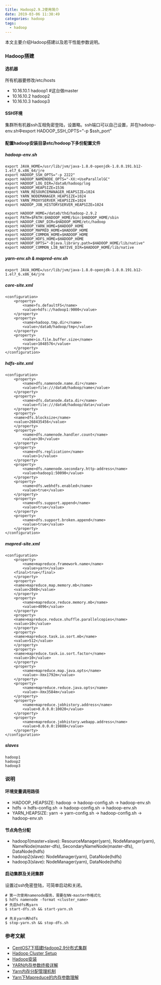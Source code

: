 ```yaml
---
title: Hadoop2.9.2使用简介
date: 2019-03-06 11:38:49
categories: hadoop
tags:
  - hadoop
---
```


本文主要介绍Hadoop搭建以及若干性能参数说明。

### Hadoop搭建

#### 选机器

所有机器要修改/etc/hosts

- 10.16.10.1 hadoop1 #这台做master
- 10.16.10.2 hadoop2
- 10.16.10.3 hadoop3

<!-- more -->

#### SSH环境

集群所有机器ssh互相免密登陆，设置略。ssh端口可以自己设置，并在hadoop-env.sh中export HADOOP_SSH_OPTS="-p $ssh_port"

#### 配置hadoop安装目录etc/hodoop下多份配置文件

##### hadoop-env.sh

```
export JAVA_HOME=/usr/lib/jvm/java-1.8.0-openjdk-1.8.0.191.b12-1.el7_6.x86_64/jre
export HADOOP_SSH_OPTS="-p 2222"
export HADOOP_NAMENODE_OPTS="-XX:+UseParallelGC"
export HADOOP_LOG_DIR=/data0/hadoop/log
export HADOOP_HEAPSIZE=1536
export YARN_RESOURCEMANAGER_HEAPSIZE=1024
export YARN_NODEMANAGER_HEAPSIZE=1024
export YARN_PROXYSERVER_HEAPSIZE=1024
export HADOOP_JOB_HISTORYSERVER_HEAPSIZE=1024

export HADOOP_HOME=/data0/thd/hadoop-2.9.2
export PATH=$PATH:$HADOOP_HOME/bin:$HADOOP_HOME/sbin
export HADOOP_CONF_DIR=$HADOOP_HOME/etc/hadoop
export HADOOP_YARN_HOME=$HADOOP_HOME
export HADOOP_MAPRED_HOME=$HADOOP_HOME
export HADOOP_COMMON_HOME=$HADOOP_HOME
export HADOOP_HDFS_HOME=$HADOOP_HOME
export HADOOP_OPTS="-Djava.library.path=$HADOOP_HOME/lib/native"
export HADOOP_COMMON_LIB_NATIVE_DIR=$HADOOP_HOME/lib/native
```

##### yarn-env.sh & mapred-env.sh

```
export JAVA_HOME=/usr/lib/jvm/java-1.8.0-openjdk-1.8.0.191.b12-1.el7_6.x86_64/jre
```

##### core-site.xml

```
<configuration>
    <property>
        <name>fs.defaultFS</name>
        <value>hdfs://hadoop1:9000</value>
    </property>
    <property>
        <name>hadoop.tmp.dir</name>
        <value>/data0/hadoop/tmp</value>
    </property>
    <property>
        <name>io.file.buffer.size</name>
        <value>1048576</value>
    </property>
</configuration>
```

##### hdfs-site.xml

```
<configuration>
    <property>
        <name>dfs.namenode.name.dir</name>
        <value>file:///data0/hadoop/name</value>
    </property>
    <property>
        <name>dfs.datanode.data.dir</name>
        <value>file:///data0/hadoop/data</value>
    </property>
    <property>
	<name>dfs.blocksize</name>
	<value>268435456</value>
    </property>
    <property>
        <name>dfs.namenode.handler.count</name>
        <value>30</value>
    </property>
    <property>
        <name>dfs.replication</name>
        <value>1</value>
    </property>
    <property>
        <name>dfs.namenode.secondary.http-address</name>
        <value>hadoop1:50090</value>
    </property>
    <property>
    	<name>dfs.webhdfs.enabled</name>
    	<value>true</value>
    </property>
    <property>
        <name>dfs.support.append</name>
        <value>true</value>
    </property>
    <property>
        <name>dfs.support.broken.append</name>
        <value>true</value>
    </property>
</configuration>
```

##### mapred-site.xml

```
<configuration>
    <property>
        <name>mapreduce.framework.name</name>
        <value>yarn</value>
	<final>true</final>
    </property>
    <property>
	<name>mapreduce.map.memory.mb</name>
	<value>2048</value>
    </property>
    <property>
        <name>mapreduce.reduce.memory.mb</name>
        <value>4096</value>
    </property>
    <property>
 	<name>mapreduce.reduce.shuffle.parallelcopies</name>
	<value>10</value>
    </property>
    <property>
	<name>mapreduce.task.io.sort.mb</name>
	<value>512</value>
    </property>
    <property>
	<name>mapreduce.task.io.sort.factor</name>
	<value>10</value>
    </property>
    <property>
        <name>mapreduce.map.java.opts</name>
        <value>-Xmx1792m</value>
    </property>
    <property>
        <name>mapreduce.reduce.java.opts</name>
        <value>-Xmx3584m</value>
    </property>
    <property>
        <name>mapreduce.jobhistory.address</name>
        <value>0.0.0.0:10020</value>
    </property>
    <property>
        <name>mapreduce.jobhistory.webapp.address</name>
        <value>0.0.0.0:19888</value>
    </property>
</configuration>
```

##### slaves

```
hadoop1
hadoop2
hadoop3
```

### 说明

#### 环境变量调用路径

- HADOOP_HEAPSIZE: hadoop -> hadoop-config.sh -> hadoop-env.sh
- hdfs -> hdfs-config.sh -> hadoop-config.sh -> hadoop-env.sh
- YARN_HEAPSIZE: yarn -> yarn-config.sh -> hadoop-config.sh -> hadoop-env.sh

#### 节点角色分配

- hadoop1(master+slave): ResourceManager(yarn), NodeManager(yarn), NameNode(master-dfs), SecondaryNameNode(master-dfs), DataNode(hdfs)
- hadoop2(slave):  NodeManager(yarn), DataNode(hdfs)
- hadoop3(slave):  NodeManager(yarn), DataNode(hdfs)

#### 启动集群及关闭集群

设置过ssh免密登陆，可简单启动和关闭。

```
# 第一次使用namenode服务，需要在NN-master作格式化
$ hdfs namenode -format <cluster_name>
# 先启hdfs再yarn
$ start-dfs.sh && start-yarn.sh

# 先关yarn再hdfs
$ stop-yarn.sh && stop-dfs.sh
```

### 参考文献

- [CentOS7下搭建Hadoop2.9分布式集群](https://www.linuxidc.com/Linux/2018-11/155328.htm)
- [Hadoop Cluster Setup](http://hadoop.apache.org/docs/stable/hadoop-project-dist/hadoop-common/ClusterSetup.html)
- [Hadoop安装](https://www.jianshu.com/p/4c81a1e32161)
- [YARN内存参数终极详解](https://blog.51cto.com/meiyiprincess/1747113)
- [Yarn内存分配管理机制](https://blog.csdn.net/suifeng3051/article/details/45477773)
- [Yarn下Mapreduce的内存参数理解](https://segmentfault.com/a/1190000003777237)